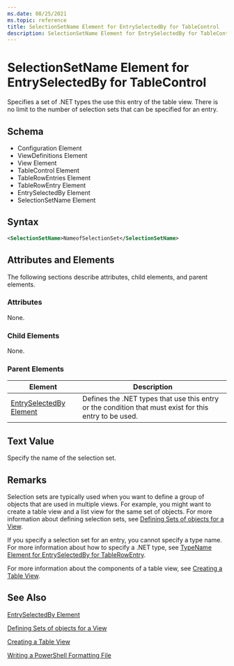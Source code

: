 ```yaml
---
ms.date: 08/25/2021
ms.topic: reference
title: SelectionSetName Element for EntrySelectedBy for TableControl
description: SelectionSetName Element for EntrySelectedBy for TableControl
---
```

# SelectionSetName Element for EntrySelectedBy for TableControl

Specifies a set of .NET types the use this entry of the table view. There is no limit to the number
of selection sets that can be specified for an entry.

## Schema

- Configuration Element
- ViewDefinitions Element
- View Element
- TableControl Element
- TableRowEntries Element
- TableRowEntry Element
- EntrySelectedBy Element
- SelectionSetName Element

## Syntax

```xml
<SelectionSetName>NameofSelectionSet</SelectionSetName>
```

## Attributes and Elements

The following sections describe attributes, child elements, and parent elements.

### Attributes

None.

### Child Elements

None.

### Parent Elements

|Element|Description|
|-------------|-----------------|
|[EntrySelectedBy Element](./entryselectedby-element-for-tablerowentry-for-tablecontrol-format.md)|Defines the .NET types that use this entry or the condition that must exist for this entry to be used.|

## Text Value

Specify the name of the selection set.

## Remarks

Selection sets are typically used when you want to define a group of objects that are used in
multiple views. For example, you might want to create a table view and a list view for the same set
of objects. For more information about defining selection sets, see [Defining Sets of objects for a View](./defining-selection-sets.md).

If you specify a selection set for an entry, you cannot specify a type name. For more information
about how to specify a .NET type, see [TypeName Element for EntrySelectedBy for TableRowEntry](./typename-element-for-entryselectedby-for-tablecontrol-format.md).

For more information about the components of a table view, see [Creating a Table View](./creating-a-table-view.md).

## See Also

[EntrySelectedBy Element](./entryselectedby-element-for-tablerowentry-for-tablecontrol-format.md)

[Defining Sets of objects for a View](./defining-selection-sets.md)

[Creating a Table View](./creating-a-table-view.md)

[Writing a PowerShell Formatting File](./writing-a-powershell-formatting-file.md)
